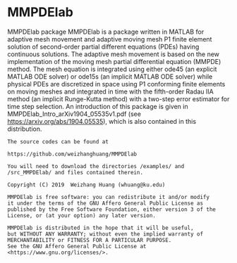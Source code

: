 # MMPDElab
MMPDElab package
MMPDElab is a package written in MATLAB for adaptive mesh movement and adaptive moving mesh
    P1 finite element solution of second-order partial different equations (PDEs) having continuous
    solutions. The adaptive mesh movement is based on the new implementation of the moving mesh partial
    differential equation (MMPDE) method. The mesh equation is integrated using either ode45
    (an explicit MATLAB ODE solver) or ode15s (an implicit MATLAB ODE solver) while physical PDEs
    are discretized in space using P1 conforming finite elements on moving meshes and integrated
    in time with the fifth-order Radau IIA method (an implicit Runge-Kutta method) with a two-step
    error estimator for time step selection. An introduction of this package is given
    in MMPDElab_Intro_arXiv1904_05535v1.pdf (see https://arxiv.org/abs/1904.05535), which is also
    contained in this distribution.
    
    The source codes can be found at
    
    https://github.com/weizhanghuang/MMPDElab
    
    You will need to download the directories /examples/ and /src_MMPDElab/ and files contained therein.
    
    Copyright (C) 2019  Weizhang Huang (whuang@ku.edu)

    MMPDElab is free software: you can redistribute it and/or modify
    it under the terms of the GNU Affero General Public License as
    published by the Free Software Foundation, either version 3 of the
    License, or (at your option) any later version.

    MMPDElab is distributed in the hope that it will be useful,
    but WITHOUT ANY WARRANTY; without even the implied warranty of
    MERCHANTABILITY or FITNESS FOR A PARTICULAR PURPOSE.
    See the GNU Affero General Public License at
    <https://www.gnu.org/licenses/>.
